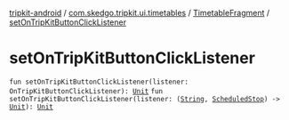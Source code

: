 [tripkit-android](../../index.md) / [com.skedgo.tripkit.ui.timetables](../index.md) / [TimetableFragment](index.md) / [setOnTripKitButtonClickListener](./set-on-trip-kit-button-click-listener.md)

# setOnTripKitButtonClickListener

`fun setOnTripKitButtonClickListener(listener: OnTripKitButtonClickListener): `[`Unit`](https://kotlinlang.org/api/latest/jvm/stdlib/kotlin/-unit/index.html)
`fun setOnTripKitButtonClickListener(listener: (`[`String`](https://kotlinlang.org/api/latest/jvm/stdlib/kotlin/-string/index.html)`, `[`ScheduledStop`](../../com.skedgo.tripkit.common.model/-scheduled-stop/index.md)`) -> `[`Unit`](https://kotlinlang.org/api/latest/jvm/stdlib/kotlin/-unit/index.html)`): `[`Unit`](https://kotlinlang.org/api/latest/jvm/stdlib/kotlin/-unit/index.html)